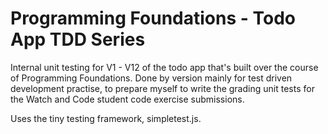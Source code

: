 # Programming Foundations - Todo App TDD Series 

Internal unit testing for V1 - V12 of the todo app that's built over the course of Programming Foundations. Done by version mainly for test driven development practise, to prepare myself to write the grading unit tests for the Watch and Code student code exercise submissions. 

Uses the tiny testing framework, simpletest.js.
